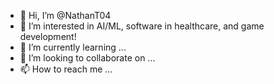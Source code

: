 - 👋 Hi, I’m @NathanT04
- 👀 I’m interested in AI/ML, software in healthcare, and game development!
- 🌱 I’m currently learning ...
- 💞️ I’m looking to collaborate on ...
- 📫 How to reach me ...

<!---
NathanT04/NathanT04 is a ✨ special ✨ repository because its `README.md` (this file) appears on your GitHub profile.
You can click the Preview link to take a look at your changes.
--->
